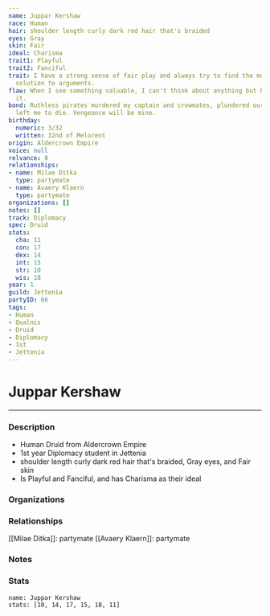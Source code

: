 ```yaml
---
name: Juppar Kershaw
race: Human
hair: shoulder length curly dark red hair that's braided
eyes: Gray
skin: Fair
ideal: Charisma
trait1: Playful
trait2: Fanciful
trait: I have a strong sense of fair play and always try to find the most equitable
  solution to arguments.
flaw: When I see something valuable, I can't think about anything but how to steal
  it.
bond: Ruthless pirates murdered my captain and crewmates, plundered our ship, and
  left me to die. Vengeance will be mine.
birthday:
  numeric: 3/32
  written: 32nd of Melorent
origin: Aldercrown Empire
voice: null
relvance: 0
relationships:
- name: Milae Ditka
  type: partymate
- name: Avaery Klaern
  type: partymate
organizations: []
notes: []
track: Diplomacy
spec: Druid
stats:
  cha: 11
  con: 17
  dex: 14
  int: 15
  str: 10
  wis: 18
year: 1
guild: Jettenia
partyID: 66
tags:
- Human
- Qualnis
- Druid
- Diplomacy
- 1st
- Jettenia
---
```

# Juppar Kershaw
---
### Description
- Human Druid from Aldercrown Empire
- 1st year Diplomacy student in Jettenia
- shoulder length curly dark red hair that's braided, Gray eyes, and Fair skin
- Is Playful and Fanciful, and has Charisma as their ideal

### Organizations

### Relationships
[[Milae Ditka]]: partymate
[[Avaery Klaern]]: partymate

### Notes

### Stats
```statblock
name: Juppar Kershaw
stats: [10, 14, 17, 15, 18, 11]
```